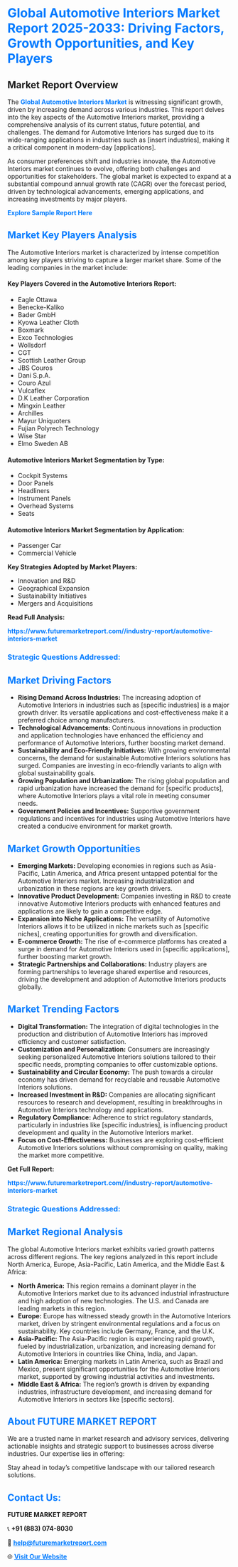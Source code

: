 <h1 style="color: #007BFF;">Global Automotive Interiors Market Report 2025-2033: Driving Factors, Growth Opportunities, and Key Players</h1>

<section id="overview">
<h2>Market Report Overview</h2>
<p>The <a href="https://www.futuremarketreport.com//industry-report/automotive-interiors-market" style="color: #007BFF; text-decoration: none;"><strong>Global Automotive Interiors Market</strong></a> is witnessing significant growth, driven by increasing demand across various industries. This report delves into the key aspects of the Automotive Interiors market, providing a comprehensive analysis of its current status, future potential, and challenges. The demand for Automotive Interiors has surged due to its wide-ranging applications in industries such as [insert industries], making it a critical component in modern-day [applications].</p>
<p>As consumer preferences shift and industries innovate, the Automotive Interiors market continues to evolve, offering both challenges and opportunities for stakeholders. The global market is expected to expand at a substantial compound annual growth rate (CAGR) over the forecast period, driven by technological advancements, emerging applications, and increasing investments by major players.</p>
</section>

<section id="overview">
<p><a href="https://www.futuremarketreport.com//request-sample/reportId=48283" style="color: #007BFF; text-decoration: none;"><strong>Explore Sample Report Here</strong></a></p>
</section>

<section id="key-players">
<h2 style="color: #007BFF;">Market Key Players Analysis</h2>
<p>The Automotive Interiors market is characterized by intense competition among key players striving to capture a larger market share. Some of the leading companies in the market include:</p>
<h4>Key Players Covered in the Automotive Interiors Report:</h4>
<ul><li>Eagle Ottawa</li><li>Benecke-Kaliko</li><li>Bader GmbH</li><li>Kyowa Leather Cloth</li><li>Boxmark</li><li>Exco Technologies</li><li>Wollsdorf</li><li>CGT</li><li>Scottish Leather Group</li><li>JBS Couros</li><li>Dani S.p.A.</li><li>Couro Azul</li><li>Vulcaflex</li><li>D.K Leather Corporation</li><li>Mingxin Leather</li><li>Archilles</li><li>Mayur Uniquoters</li><li>Fujian Polyrech Technology</li><li>Wise Star</li><li>Elmo Sweden AB</li></ul>
<h4>Automotive Interiors Market Segmentation by Type:</h4>
<ul><li>Cockpit Systems</li><li>Door Panels</li><li>Headliners</li><li>Instrument Panels</li><li>Overhead Systems</li><li>Seats</li></ul>

<h4>Automotive Interiors Market Segmentation by Application:</h4>
<ul><li>Passenger Car</li><li>Commercial Vehicle</li></ul>
<p><strong>Key Strategies Adopted by Market Players:</strong></p>
<ul>
<li>Innovation and R&D</li>
<li>Geographical Expansion</li>
<li>Sustainability Initiatives</li>
<li>Mergers and Acquisitions</li>
</ul>
</section>

<section>
<p><strong>Read Full Analysis: </strong></p><a href="https://www.futuremarketreport.com//industry-report/automotive-interiors-market" style="color: #007BFF; text-decoration: none;"><strong>https://www.futuremarketreport.com//industry-report/automotive-interiors-market</strong></a>
<h3 style="color: #007BFF;">Strategic Questions Addressed:</h3>
</section>

<section id="driving-factors">
<h2 style="color: #007BFF;">Market Driving Factors</h2>
<ul>
<li><strong>Rising Demand Across Industries:</strong> The increasing adoption of Automotive Interiors in industries such as [specific industries] is a major growth driver. Its versatile applications and cost-effectiveness make it a preferred choice among manufacturers.</li>
<li><strong>Technological Advancements:</strong> Continuous innovations in production and application technologies have enhanced the efficiency and performance of Automotive Interiors, further boosting market demand.</li>
<li><strong>Sustainability and Eco-Friendly Initiatives:</strong> With growing environmental concerns, the demand for sustainable Automotive Interiors solutions has surged. Companies are investing in eco-friendly variants to align with global sustainability goals.</li>
<li><strong>Growing Population and Urbanization:</strong> The rising global population and rapid urbanization have increased the demand for [specific products], where Automotive Interiors plays a vital role in meeting consumer needs.</li>
<li><strong>Government Policies and Incentives:</strong> Supportive government regulations and incentives for industries using Automotive Interiors have created a conducive environment for market growth.</li>
</ul>
</section>

<section id="growth-opportunities">
<h2 style="color: #007BFF;">Market Growth Opportunities</h2>
<ul>
<li><strong>Emerging Markets:</strong> Developing economies in regions such as Asia-Pacific, Latin America, and Africa present untapped potential for the Automotive Interiors market. Increasing industrialization and urbanization in these regions are key growth drivers.</li>
<li><strong>Innovative Product Development:</strong> Companies investing in R&D to create innovative Automotive Interiors products with enhanced features and applications are likely to gain a competitive edge.</li>
<li><strong>Expansion into Niche Applications:</strong> The versatility of Automotive Interiors allows it to be utilized in niche markets such as [specific niches], creating opportunities for growth and diversification.</li>
<li><strong>E-commerce Growth:</strong> The rise of e-commerce platforms has created a surge in demand for Automotive Interiors used in [specific applications], further boosting market growth.</li>
<li><strong>Strategic Partnerships and Collaborations:</strong> Industry players are forming partnerships to leverage shared expertise and resources, driving the development and adoption of Automotive Interiors products globally.</li>
</ul>
</section>

<section id="trending-factors">
<h2 style="color: #007BFF;">Market Trending Factors</h2>
<ul>
<li><strong>Digital Transformation:</strong> The integration of digital technologies in the production and distribution of Automotive Interiors has improved efficiency and customer satisfaction.</li>
<li><strong>Customization and Personalization:</strong> Consumers are increasingly seeking personalized Automotive Interiors solutions tailored to their specific needs, prompting companies to offer customizable options.</li>
<li><strong>Sustainability and Circular Economy:</strong> The push towards a circular economy has driven demand for recyclable and reusable Automotive Interiors solutions.</li>
<li><strong>Increased Investment in R&D:</strong> Companies are allocating significant resources to research and development, resulting in breakthroughs in Automotive Interiors technology and applications.</li>
<li><strong>Regulatory Compliance:</strong> Adherence to strict regulatory standards, particularly in industries like [specific industries], is influencing product development and quality in the Automotive Interiors market.</li>
<li><strong>Focus on Cost-Effectiveness:</strong> Businesses are exploring cost-efficient Automotive Interiors solutions without compromising on quality, making the market more competitive.</li>
</ul>
</section>

<section>
<p><strong>Get Full Report: </strong></p><a href="https://www.futuremarketreport.com//industry-report/automotive-interiors-market" style="color: #007BFF; text-decoration: none;"><strong>https://www.futuremarketreport.com//industry-report/automotive-interiors-market</strong></a>
<h3 style="color: #007BFF;">Strategic Questions Addressed:</h3>
</section>


<section id="regional-analysis">
<h2 style="color: #007BFF;">Market Regional Analysis</h2>
<p>The global Automotive Interiors market exhibits varied growth patterns across different regions. The key regions analyzed in this report include North America, Europe, Asia-Pacific, Latin America, and the Middle East & Africa:</p>
<ul>
<li><strong>North America:</strong> This region remains a dominant player in the Automotive Interiors market due to its advanced industrial infrastructure and high adoption of new technologies. The U.S. and Canada are leading markets in this region.</li>
<li><strong>Europe:</strong> Europe has witnessed steady growth in the Automotive Interiors market, driven by stringent environmental regulations and a focus on sustainability. Key countries include Germany, France, and the U.K.</li>
<li><strong>Asia-Pacific:</strong> The Asia-Pacific region is experiencing rapid growth, fueled by industrialization, urbanization, and increasing demand for Automotive Interiors in countries like China, India, and Japan.</li>
<li><strong>Latin America:</strong> Emerging markets in Latin America, such as Brazil and Mexico, present significant opportunities for the Automotive Interiors market, supported by growing industrial activities and investments.</li>
<li><strong>Middle East & Africa:</strong> The region’s growth is driven by expanding industries, infrastructure development, and increasing demand for Automotive Interiors in sectors like [specific sectors].</li>
</ul>
</section>

<footer>
<h2 style="color: #007BFF;">About FUTURE MARKET REPORT</h2>
<p>We are a trusted name in market research and advisory services, delivering actionable insights and strategic support to businesses across diverse industries. Our expertise lies in offering:</p>

<p>Stay ahead in today’s competitive landscape with our tailored research solutions.</p>

<h2 style="color: #007BFF;">Contact Us:</h2>
<p><strong>FUTURE MARKET REPORT</strong></p>
<p>📞 <strong>+91 (883) 074-8030</strong></p>
<p>📧 <strong><a href="mailto:help@futuremarketreport.com" style="color: #007BFF;">help@futuremarketreport.com</a></strong></p>
<p>🌐 <strong><a href="https://www.futuremarketreport.com/" style="color: #007BFF;">Visit Our Website</a></strong></p>
</footer>